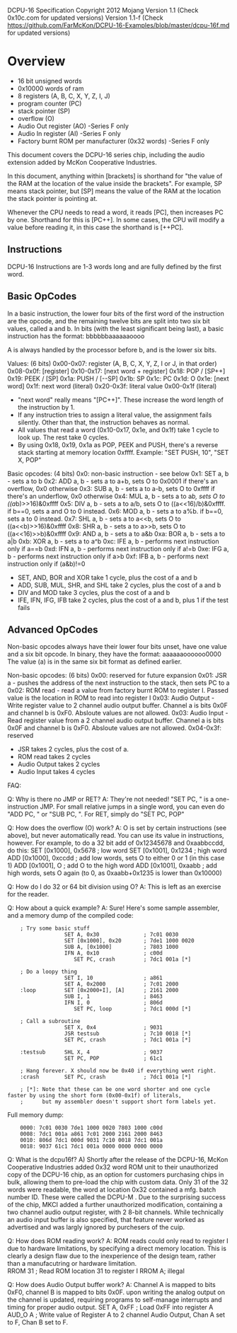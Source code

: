 DCPU-16 Specification
Copyright 2012 Mojang
Version 1.1 (Check 0x10c.com for updated versions)
Version 1.1-f (Check  https://github.com/FarMcKon/DCPU-16-Examples/blob/master/dcpu-16f.md for updated versions)

# Overview 
* 16 bit unsigned words
* 0x10000 words of ram
* 8 registers (A, B, C, X, Y, Z, I, J)
* program counter (PC)
* stack pointer (SP)
* overflow (O)
* Audio Out register (AO) -Series F only
* Audio In register (AI) -Series F only
* Factory burnt ROM per manufacturer (0x32 words)  -Series F only

This document covers the DCPU-16 series chip, including the audio extension added by McKon Cooperative Industries.

In this document, anything within [brackets] is shorthand for "the value of the RAM at the location of the value inside the brackets". For example, SP means stack pointer, but [SP] means the value of the RAM at the location the stack pointer is pointing at.

Whenever the CPU needs to read a word, it reads [PC], then increases PC by one. Shorthand for this is [PC++]. In some cases, the CPU will modify a value before reading it, in this case the shorthand is [++PC].

## Instructions
DCPU-16  Instructions are 1-3 words long and are fully defined by the first word.

## Basic OpCodes
In a basic instruction, the lower four bits of the first word of the instruction are the opcode, 
and the remaining twelve bits are split into two six bit values, called a and b.  In bits (with the least significant being last), a basic instruction has the format: bbbbbbaaaaaaoooo

A is always handled by the processor before b, and is the lower six bits.

Values: (6 bits)
    0x00-0x07: register (A, B, C, X, Y, Z, I or J, in that order)
    0x08-0x0f: [register]
    0x10-0x17: [next word + register]
         0x18: POP / [SP++]
         0x19: PEEK / [SP]
         0x1a: PUSH / [--SP]
         0x1b: SP
         0x1c: PC
         0x1d: O
         0x1e: [next word]
         0x1f: next word (literal)
    0x20-0x3f: literal value 0x00-0x1f (literal)

* "next word" really means "[PC++]". These increase the word length of the instruction by 1. 
* If any instruction tries to assign a literal value, the assignment fails silently. Other than that, the instruction behaves as normal.
* All values that read a word (0x10-0x17, 0x1e, and 0x1f) take 1 cycle to look up. The rest take 0 cycles.
* By using 0x18, 0x19, 0x1a as POP, PEEK and PUSH, there's a reverse stack starting at memory location 0xffff. Example: "SET PUSH, 10", "SET X, POP"



Basic opcodes: (4 bits)
    0x0: non-basic instruction - see below
    0x1: SET a, b - sets a to b
    0x2: ADD a, b - sets a to a+b, sets O to 0x0001 if there's an overflow, 0x0 otherwise
    0x3: SUB a, b - sets a to a-b, sets O to 0xffff if there's an underflow, 0x0 otherwise
    0x4: MUL a, b - sets a to a*b, sets O to ((a*b)>>16)&0xffff
    0x5: DIV a, b - sets a to a/b, sets O to ((a<<16)/b)&0xffff. if b==0, sets a and O to 0 instead.
    0x6: MOD a, b - sets a to a%b. if b==0, sets a to 0 instead.
    0x7: SHL a, b - sets a to a<<b, sets O to ((a<<b)>>16)&0xffff
    0x8: SHR a, b - sets a to a>>b, sets O to ((a<<16)>>b)&0xffff
    0x9: AND a, b - sets a to a&b
    0xa: BOR a, b - sets a to a|b
    0xb: XOR a, b - sets a to a^b
    0xc: IFE a, b - performs next instruction only if a==b
    0xd: IFN a, b - performs next instruction only if a!=b
    0xe: IFG a, b - performs next instruction only if a>b
    0xf: IFB a, b - performs next instruction only if (a&b)!=0
    
* SET, AND, BOR and XOR take 1 cycle, plus the cost of a and b
* ADD, SUB, MUL, SHR, and SHL take 2 cycles, plus the cost of a and b
* DIV and MOD take 3 cycles, plus the cost of a and b
* IFE, IFN, IFG, IFB take 2 cycles, plus the cost of a and b, plus 1 if the test fails
    

## Advanced OpCodes

Non-basic opcodes always have their lower four bits unset, have one value and a six bit opcode.
In binary, they have the format: aaaaaaoooooo0000
The value (a) is in the same six bit format as defined earlier.

Non-basic opcodes: (6 bits)
         0x00: reserved for future expansion
         0x01: JSR a - pushes the address of the next instruction to the stack, then sets PC to a
         0x02: ROM read - read a value from factory burnt ROM to register I. Passed value is the
         				 location in ROM to read into register I 
         0x03: Audio Output - Write register value to 2 channel audio output buffer. Channel a is bits 0x0F and channel b is 0xF0. Absloute values are not allowed. 
         0x03: Audio Input - Read register value from a 2 channel audio output buffer. Channel a is bits 0x0F and channel b is 0xF0. Absloute values are not allowed. 
    0x04-0x3f: reserved
    
* JSR takes 2 cycles, plus the cost of a.
* ROM read takes 2 cycles
* Audio Output takes 2 cycles
* Audio Input takes 4 cycles

FAQ:

Q: Why is there no JMP or RET?
A: They're not needed! "SET PC, <target>" is a one-instruction JMP.
   For small relative jumps in a single word, you can even do "ADD PC, <dist>" or "SUB PC, <dist>".
   For RET, simply do "SET PC, POP"
   
Q: How does the overflow (O) work?
A: O is set by certain instructions (see above), but never automatically read. You can use its value in instructions, however.
   For example, to do a 32 bit add of 0x12345678 and 0xaabbccdd, do this:
      SET [0x1000], 0x5678    ; low word
      SET [0x1001], 0x1234    ; high word
      ADD [0x1000], 0xccdd    ; add low words, sets O to either 0 or 1 (in this case 1)
      ADD [0x1001], O         ; add O to the high word
      ADD [0x1001], 0xaabb    ; add high words, sets O again (to 0, as 0xaabb+0x1235 is lower than 0x10000)

Q: How do I do 32 or 64 bit division using O?
A: This is left as an exercise for the reader.
     
Q: How about a quick example?
A: Sure! Here's some sample assembler, and a memory dump of the compiled code:

        ; Try some basic stuff
                      SET A, 0x30              ; 7c01 0030
                      SET [0x1000], 0x20       ; 7de1 1000 0020
                      SUB A, [0x1000]          ; 7803 1000
                      IFN A, 0x10              ; c00d 
                         SET PC, crash         ; 7dc1 001a [*]
                      
        ; Do a loopy thing
                      SET I, 10                ; a861
                      SET A, 0x2000            ; 7c01 2000
        :loop         SET [0x2000+I], [A]      ; 2161 2000
                      SUB I, 1                 ; 8463
                      IFN I, 0                 ; 806d
                         SET PC, loop          ; 7dc1 000d [*]
        
        ; Call a subroutine
                      SET X, 0x4               ; 9031
                      JSR testsub              ; 7c10 0018 [*]
                      SET PC, crash            ; 7dc1 001a [*]
        
        :testsub      SHL X, 4                 ; 9037
                      SET PC, POP              ; 61c1
                        
        ; Hang forever. X should now be 0x40 if everything went right.
        :crash        SET PC, crash            ; 7dc1 001a [*]
        
        ; [*]: Note that these can be one word shorter and one cycle faster by using the short form (0x00-0x1f) of literals,
        ;      but my assembler doesn't support short form labels yet.     

  Full memory dump:
  
        0000: 7c01 0030 7de1 1000 0020 7803 1000 c00d
        0008: 7dc1 001a a861 7c01 2000 2161 2000 8463
        0010: 806d 7dc1 000d 9031 7c10 0018 7dc1 001a
        0018: 9037 61c1 7dc1 001a 0000 0000 0000 0000
        
Q: What is the dcpu16f?
A) Shortly after the release of the DCPU-16,  McKon Cooperative Industries added 0x32 word ROM unit to their unauthorized copy of the DCPU-16 chip, as an option for customers purchasing chips in bulk, allowing them to pre-load the chip with custom data.  Only 31 of the 32 words were readable, the word at location 0x32 contained a mfg. batch number ID.  These were called the DCPU-M . Due to the surprising success of the chip, MKCI added a further unauthorized modification, containing a two channel audio output register, with 2 8-bit channels. While technically an audio input buffer is also specified, that feature never worked as advertised and was largly ignored by purchesers of the cuip. 

        
Q: How does ROM reading work?
A: ROM reads could only read to register I due to hardware limitations, by specifying a direct memory location. This is clearly a design flaw due to the inexperience of the design team, rather than a manufacutring or hardware limitation.  
  RROM 31 ; Read ROM location 31 to register I 
  RROM A;  illegal
  
Q: How does Audio Output buffer work?
A:  Channel A is mapped to bits 0xF0, channel B is mapped to bits 0x0F. upon writing the analog output on the channel is updated, requiring programs to self-manage interrupts and timing for proper audio output. 
SET A, 0xFF ; Load 0xFF into register A 
AUD_O A ; Write value of Register A to 2 channel Audio Output, Chan A set to F, Chan B set to F.


